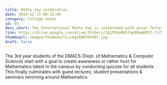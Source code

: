 ```yaml
---
title: Maths day celebration
date: 2019-12-21 09:15:00
category: College event
id: 85
desc_short: The International Maths Day is celebrated with great fervor in the campus. You will be stunned to know that students who don't have Mathematics as a subject often become the top scorers in the Mathematics quiz.  
link: https://drive.google.com/drive/folders/1g1PSUvMX5fap90amKRY3-frZ5bV9OOy9?usp=sharing
thumbnail: images/thumbnails/img1600394501.jpg
draft: false
---
```


The 3rd year students of the DMACS (Dept. of Mathematics & Computer Science) start with a goal to create awareness or rather hunt for Mathematics talent in the campus by conducting quizzes for all students . This finally culminates with guest lectures, student presentations & seminars revolving around Mathematics. 